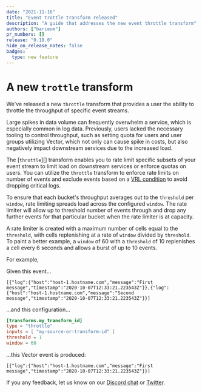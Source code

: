 ```yaml
---
date: "2021-11-16"
title: "Event trottle transform released"
description: "A guide that addresses the new event throttle transform"
authors: ["barieom"]
pr_numbers: []
release: "0.18.0"
hide_on_release_notes: false
badges:
  type: new feature
---
```


# A new `trottle` transform 


We've released a new `throttle` transform that provides a user the ability to throttle the throughput of specific event streams.

Large spikes in data volume can frequently overwhelm a service, which is especially common in log data. Previously, users lacked the necessary tooling to control throughput, such as setting quota for users and user groups utilizing Vector, which not only can cause spike in costs, but also negatively impact downstream services due to the increased load. 

The [`throttle`][] transform enables you to rate limit specific subsets of your event stream to limit load on downstream services or enforce quotas on users. You can utilize the `throttle` transform to enforce rate limits on number of events and exclude events based on a [VRL condition][] to avoid dropping critical logs. 

To ensure that each bucket's throughput averages out to the `threshold` per `window`, rate limiting spreads load across the configured `window`. The rate limiter will allow up to threshold number of events through and drop any further events for that particular bucket when the rate limiter is at capacity. 

A rate limiter is created with a maximum number of cells equal to the `threshold`, with cells replenishing at a rate of `window` divided by `threshold`. To paint a better example, a `window` of 60 with a `threshold` of 10 replenishes a cell every 6 seconds and allows a burst of up to 10 events. 

For example,

Given this event...
```
[{"log":{"host":"host-1.hostname.com","message":"First message","timestamp":"2020-10-07T12:33:21.223543Z"}},{"log":{"host":"host-1.hostname.com","message":"Second message","timestamp":"2020-10-07T12:33:21.223543Z"}}]
```

...and this configuration...
```toml
[transforms.my_transform_id]
type = "throttle"
inputs = [ "my-source-or-transform-id" ]
threshold = 1
window = 60
```

...this Vector event is produced:
```
[{"log":{"host":"host-1.hostname.com","message":"First message","timestamp":"2020-10-07T12:33:21.223543Z"}}]
```

If you any feedback, let us know on our [Discord chat][] or [Twitter][].

['throttle']:https://master.vector.dev/docs/reference/configuration/transforms/throttle/
[VRL condition]:https://vector.dev/docs/reference/vrl/#example-filtering-events
[Discord chat]:https://discord.com/invite/dX3bdkF
[Twitter]:https://twitter.com/vectordotdev
